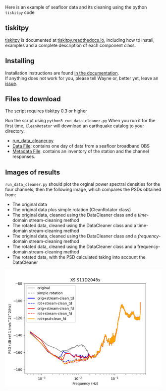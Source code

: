 Here is an example of seafloor data and its cleaning using the python ``tiskitpy`` code

## tiskitpy

[tiskitpy](https://github.com/WayneCrawford/tiskitpy) is documented at [tiskitpy.readthedocs.io](https://tiskitpy.readthedocs.io), including how to install, examples and a complete
description of each component class.

## Installing

Installation instructions are found [in the documentation](https://tiskitpy.readthedocs.io/en/latest/install.html).  
If anything does not work for you, please tell Wayne or, better yet, leave an [issue](https://github.com/WayneCrawford/tiskitpy/issues).

## Files to download

The script requires tiskitpy 0.3 or higher

Run the script using `python3 run_data_cleaner.py`  When you run it for the first time, `CleanRotator` will download an earthquake
catalog to your directory.

- [run_data_cleaner.py](Files/run_data_cleaner.py)
- [Data File](Files/XS.S11D.LH.2016.12.11.mseed): contains one day of data from a seafloor broadband OBS
- [Metadata File](Files/stations_PILAB_S_decimated.xml): contains an inventory of the station and the channel responses.

## Images of results

`run_data_cleaner.py` should plot the orginal power spectral densities for the four channels, then the following image, which compares the PSDs obtained from:
- The original data
- The original data plus simple rotation (CleanRotator class)
- The original data, cleaned using the DataCleaner class and a *time*-domain stream-cleaning method
- The rotated data, cleaned using the DataCleaner class and a time-domain stream-cleaning method
- The original data, cleaned using the DataCleaner class and a *frequency*-domain stream-cleaning method
- The rotated data, cleaned using the DataCleaner class and a frequency-domain stream-cleaning method
- The rotated data, with the PSD calculated taking into account the DataCleaner

![XS.S11D_2048s_comparePSDs.png](Images/XS.S11D_2048s_comparePSDs.png)
